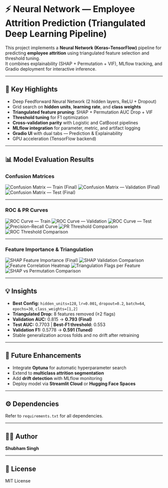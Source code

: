 # ⚡ Neural Network — Employee Attrition Prediction (Triangulated Deep Learning Pipeline)

This project implements a **Neural Network (Keras–TensorFlow)** pipeline for predicting **employee attrition** using triangulated feature selection and threshold tuning.  
It combines explainability (SHAP + Permutation + VIF), MLflow tracking, and Gradio deployment for interactive inference.

---

## 🚀 Key Highlights
- Deep Feedforward Neural Network (2 hidden layers, ReLU + Dropout)  
- Grid search on **hidden units**, **learning rate**, and **class weights**  
- **Triangulated feature pruning**: SHAP + Permutation AUC Drop + VIF  
- **Threshold tuning** for F1 optimization  
- **Cross-validation parity** with Logistic and CatBoost pipelines  
- **MLflow integration** for parameter, metric, and artifact logging  
- **Gradio UI** with dual tabs — Prediction & Explainability  
- GPU acceleration (TensorFlow backend)

---

## 📊 Model Evaluation Results

### Confusion Matrices
![Confusion Matrix — Train (Final)](confusion_matrix_training.png)
![Confusion Matrix — Validation (Final)](confusion_matrix_validation.png)
![Confusion Matrix — Test (Final)](confusion_matrix_test.png)

---

### ROC & PR Curves
![ROC Curve — Train](roc_curve_training.png)
![ROC Curve — Validation](roc_curve_validation.png)
![ROC Curve — Test](roc_curve_test.png)
![Precision–Recall Curve](precision_recall_curve.png)
![PR Threshold Comparison](precision_recall_curve_threshold_comparison.png)
![ROC Threshold Comparison](roc_curve_threshold_comparison.png)

---

### Feature Importance & Triangulation
![SHAP Feature Importance (Final)](shap_feature_importance_final_triangulated.png)
![SHAP Validation Comparison](shap_feature_importance_validation_set.png)
![Feature Correlation Heatmap](feature_correlation_heatmap.png)
![Triangulation Flags per Feature](triangulation_flag_per_feature.png)
![SHAP vs Permutation Comparison](feature_importance_comparison_shap_vs_permutation.png)

---

## 💡 Insights
- **Best Config:** `hidden_units=128`, `lr=0.001`, `dropout=0.2`, `batch=64`, `epochs=30`, `class_weights=[1,2]`  
- **Triangulated Drop:** 8 features removed (≥2 flags)  
- **Validation AUC:** 0.815 → **0.793 (Final)**  
- **Test AUC:** 0.7703 | **Best-F1 threshold:** 0.553  
- **Validation F1:** 0.5778 → **0.591 (Tuned)**  
- Stable generalization across folds and no drift after retraining  

---

## 🧩 Future Enhancements
- Integrate **Optuna** for automatic hyperparameter search  
- Extend to **multiclass attrition segmentation**  
- Add **drift detection** with MLflow monitoring  
- Deploy model via **Streamlit Cloud** or **Hugging Face Spaces**

---

## ⚙️ Dependencies
Refer to `requirements.txt` for all dependencies.

---

## 👨‍💻 Author
**Shubham Singh**

---

## 📜 License
MIT License
